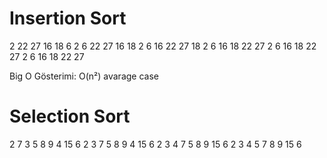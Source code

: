# Insertion Sort
2 22 27 16 18 6
2 6 22 27 16 18
2 6 16 22 27 18
2 6 16 18 22 27
2 6 16 18 22 27
2 6 16 18 22 27

Big O Gösterimi: O(n²)
avarage case

# Selection Sort
2 7 3 5 8 9 4 15 6
2 3 7 5 8 9 4 15 6
2 3 4 7 5 8 9 15 6
2 3 4 5 7 8 9 15 6 
